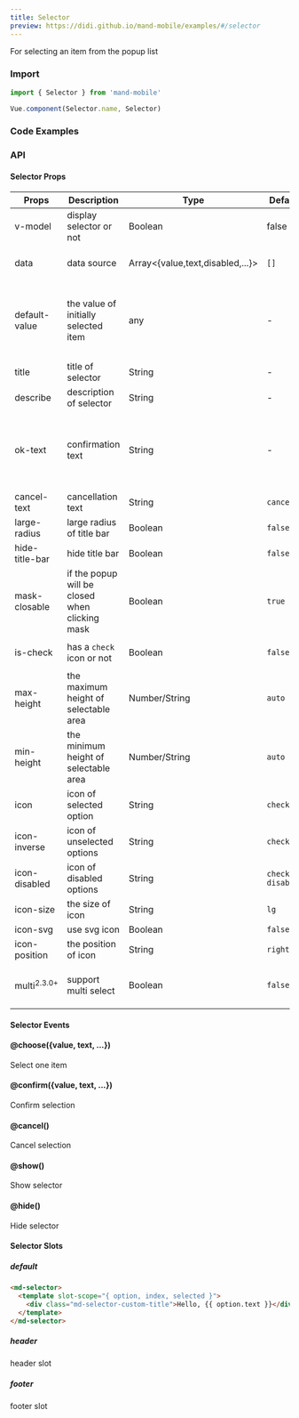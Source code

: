 ```yaml
---
title: Selector
preview: https://didi.github.io/mand-mobile/examples/#/selector
---
```


For selecting an item from the popup list

### Import

```javascript
import { Selector } from 'mand-mobile'

Vue.component(Selector.name, Selector)
```

### Code Examples

<!-- DEMO -->

### API

#### Selector Props
|Props | Description | Type | Default | Note|
|----|-----|------|------|------|
|v-model|display selector or not|Boolean|false|-|
|data|data source|Array<{value,text,disabled,...}>|`[]`|`text` can be a `html` fragment|
|default-value|the value of initially selected item|any|-|when `multi` is `true`, `default-value` should be `array`<sup class="version-after">2.3.0+</sup>|
|title|title of selector|String|-|-|
|describe|description of selector|String|-|-|
|ok-text|confirmation text|String|-|if empty, it will be `confirmed mode`, that is, click to select directly|
|cancel-text|cancellation text|String|`cancel`|-|
|large-radius|large radius of title bar|Boolean|`false`|-|
|hide-title-bar|hide title bar|Boolean|`false`|-|
|mask-closable|if the popup will be closed when clicking mask|Boolean|`true`|-|
|is-check|has a `check` icon or not|Boolean|`false`|only for `confirmed mode`|
|max-height|the maximum height of selectable area|Number/String|`auto`|-|
|min-height|the minimum height of selectable area|Number/String|`auto`|-|
|icon|icon of selected option|String|`checked`|-|
|icon-inverse|icon of unselected options|String|`check`|-|
|icon-disabled|icon of disabled options|String|`check-disabled`|-|
|icon-size|the size of icon|String|`lg`|-|
|icon-svg|use svg icon|Boolean|`false`|-|
|icon-position|the position of icon|String|`right`|`left`, `right`|
|multi<sup class="version-after">2.3.0+</sup>|support multi select|Boolean|`false`|`multi` must be with `ok-text` prop|


#### Selector Events

#### @choose({value, text, ...})
Select one item

#### @confirm({value, text, ...})
Confirm selection

#### @cancel()
Cancel selection

#### @show()
Show selector

#### @hide()
Hide selector

#### Selector Slots

##### default

```html
<md-selector>
  <template slot-scope="{ option, index, selected }">
    <div class="md-selector-custom-title">Hello, {{ option.text }}</div>
  </template>
</md-selector>
```

##### header

header slot     

##### footer

footer slot     